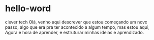 # hello-word
clever tech
Olá, venho aqui descrever que estou começando um novo passo, algo que era pra ter acontecido a algum tempo, mas estou aqui; 
Agora e hora de aprender, e estruturar minhas ideias e aprendizado. 
